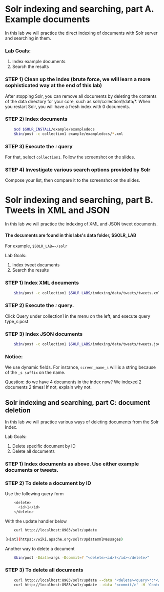 # Solr indexing and searching, part A. Example documents 

In this lab we will practice the direct indexing of documents with Solr server and searching in them.

### Lab Goals:


1. Index example documents
2. Search the results

### STEP 1) Clean up the index (brute force, we will learn a more sophisticated way at the end of this lab)

After stopping Solr, you can remove all documents by deleting the contents of the data directory for your core, such as solr/collection1/data/*. 
When you restart Solr, you will have a fresh index with 0 documents.

### STEP 2) Index documents
```bash
    $cd $SOLR_INSTALL/example/exampledocs
    $bin/post -c collection1 example/exampledocs/*.xml
```

### STEP 3) Execute the *:* query
 For that, select `collection1`. Follow the screenshot on the slides.

### STEP 4) Investigate various search options provided by Solr
 Compose your list, then compare it to the screenshot on the slides.


# Solr indexing and searching, part B. Tweets in XML and JSON

In this lab we will practice the indexing of XML and JSON tweet documents.

#### The documents are found in this labs's data folder, $SOLR_LAB

For example, `$SOLR_LAB=~/solr`


Lab Goals:

1. Index tweet documents
2. Search the results

### STEP 1) Index XML documents
```bash
    $bin/post -c collection1 $SOLR_LABS/indexing/data/tweets/tweets.xml
```
### STEP 2) Execute the *:* query. 

Click Query under collection1 in the menu on the left, and execute query type_s:post

### STEP 3) Index JSON documents
```bash
    $bin/post -c collection1 $SOLR_LABS/indexing/data/tweets/tweets.json
```
### Notice:

We use dynamic fields. For instance, `screen_name_s` will is a string because of the `_s suffix` on the name.

Question: do we have 4 documents in the index now? We indexed 2 documents 2 times! If not, explain why not.


## Solr indexing and searching, part C: document deletion

In this lab we will practice various ways of deleting documents from the Solr index.


Lab Goals:

1. Delete specific document by ID
2. Delete all documents

### STEP 1) Index documents as above. Use either example documents or tweets.

### STEP 2) To delete a document by ID

Use the following query form
```bash
    <delete>
      <id>1</id>
    </delete>
```
With the update handler below 
```bash
    curl http://localhost:8983/solr/update
    
[Hint](https://wiki.apache.org/solr/UpdateXmlMessages)
```
Another way to delete a document
```bash
    $bin/post -Ddata=args -Dcommit=? "<delete><id>?</id></delete>"
```
### STEP 3) To delete all documents
```bash
    curl http://localhost:8983/solr/update --data '<delete><query>*:*</query></delete>' -H 'Content-type:text/xml; charset=utf-8'
    curl http://localhost:8983/solr/update --data '<commit/>' -H 'Content-type:text/xml; charset=utf-8'
```
